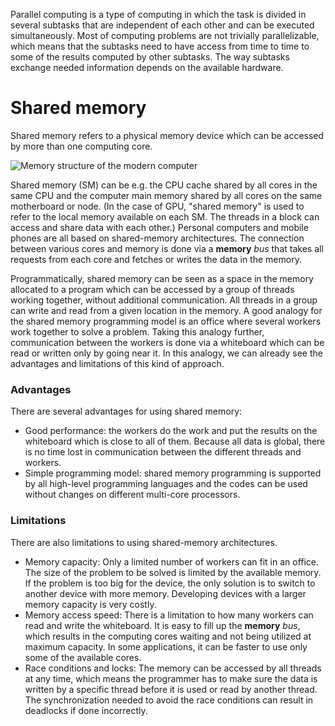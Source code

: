 Parallel computing is a type of computing in which the task is divided in several subtasks that are independent of each other and can be executed simultaneously. Most of computing problems are not trivially parallelizable, which means that the subtasks need to have access from time to time to some of the results computed by other subtasks. The way subtasks exchange needed information depends on the available hardware. 

# Shared memory 

Shared memory refers to a physical memory device which can be accessed by more than one computing core.

![Memory structure of the modern computer](images/shared-memory-architecture.png)

Shared memory (SM) can be e.g. the CPU cache shared by all cores in the same CPU and the computer main memory shared by all cores on the same motherboard or node. (In the case of GPU, "shared memory" is used to refer to the local memory available on each SM. The threads in a block can access and share data with each other.) Personal computers and mobile phones are all based on shared-memory architectures. The connection between various cores and memory is done via a **memory** *bus* that takes all requests from each core and fetches or writes the data in the memory. 

Programmatically, shared memory can be seen as a space in the memory allocated to a program which can be accessed by a group of threads working together, without additional communication. All threads in a group can write and read from a given location in the memory. A good analogy for the shared memory programming model is an office where several workers work together to solve a problem. Taking this analogy further, communication between the workers is done via a whiteboard which can be read or written only by going near it. In this analogy, we can already see the advantages and limitations of this kind of approach.

### Advantages

There are several advantages for using shared memory:
* Good performance: the workers do the work and put the results on the whiteboard which is close to all of them. Because all data is global, there is no time lost in communication between the different threads and workers.
* Simple programming model: shared memory programming is supported by all high-level programming languages and the codes can be used without changes on different multi-core processors.

### Limitations

There are also limitations to using shared-memory architectures. 
* Memory capacity: Only a limited number of workers can fit in an office. The size of the problem to be solved is limited by the available memory. If the problem is too big for the device, the only solution is to switch to another device with more memory. Developing devices with a larger memory capacity is very costly. 
* Memory access speed: There is a limitation to how many workers can read and write the whiteboard. It is easy to fill up the **memory** *bus*, which results in the computing cores waiting and not being utilized at maximum capacity. In some applications, it can be faster to use only some of the available cores.
* Race conditions and locks: The memory can be accessed by all threads at any time, which means the programmer has to make sure the data is written by a specific thread before it is used or read by another thread. The synchronization needed to avoid the race conditions can result in deadlocks if done incorrectly.
